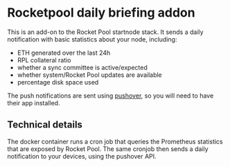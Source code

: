 # Rocketpool daily briefing addon

This is an add-on to the Rocket Pool startnode stack. It sends a daily notification with basic statistics about your node, including:

- ETH generated over the last 24h
- RPL collateral ratio
- whether a sync committee is active/expected
- whether system/Rocket Pool updates are available
- percentage disk space used

The push notifications are sent using [pushover](https://pushover.net/), so you will need to have their app installed.

## Technical details

The docker container runs a cron job that queries the Prometheus statistics that are exposed by Rocket Pool. The same cronjob then sends a daily notification to your devices, using the pushover API.